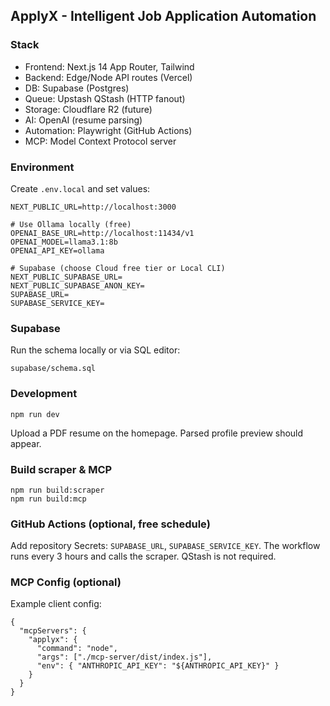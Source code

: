 ## ApplyX - Intelligent Job Application Automation

### Stack
- Frontend: Next.js 14 App Router, Tailwind
- Backend: Edge/Node API routes (Vercel)
- DB: Supabase (Postgres)
- Queue: Upstash QStash (HTTP fanout)
- Storage: Cloudflare R2 (future)
- AI: OpenAI (resume parsing)
- Automation: Playwright (GitHub Actions)
- MCP: Model Context Protocol server

### Environment
Create `.env.local` and set values:

```
NEXT_PUBLIC_URL=http://localhost:3000

# Use Ollama locally (free)
OPENAI_BASE_URL=http://localhost:11434/v1
OPENAI_MODEL=llama3.1:8b
OPENAI_API_KEY=ollama

# Supabase (choose Cloud free tier or Local CLI)
NEXT_PUBLIC_SUPABASE_URL=
NEXT_PUBLIC_SUPABASE_ANON_KEY=
SUPABASE_URL=
SUPABASE_SERVICE_KEY=
```

### Supabase
Run the schema locally or via SQL editor:

```
supabase/schema.sql
```

### Development
```
npm run dev
```

Upload a PDF resume on the homepage. Parsed profile preview should appear.

### Build scraper & MCP
```
npm run build:scraper
npm run build:mcp
```

### GitHub Actions (optional, free schedule)
Add repository Secrets: `SUPABASE_URL`, `SUPABASE_SERVICE_KEY`. The workflow runs every 3 hours and calls the scraper. QStash is not required.

### MCP Config (optional)
Example client config:

```
{
  "mcpServers": {
    "applyx": {
      "command": "node",
      "args": ["./mcp-server/dist/index.js"],
      "env": { "ANTHROPIC_API_KEY": "${ANTHROPIC_API_KEY}" }
    }
  }
}
```
